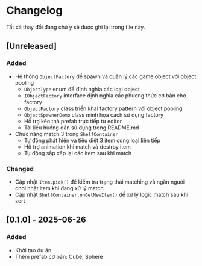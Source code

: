 # Changelog

Tất cả thay đổi đáng chú ý sẽ được ghi lại trong file này.

## [Unreleased]

### Added
- Hệ thống `ObjectFactory` để spawn và quản lý các game object với object pooling
  - `ObjectType` enum để định nghĩa các loại object
  - `IObjectFactory` interface định nghĩa các phương thức cơ bản cho factory
  - `ObjectFactory` class triển khai factory pattern với object pooling
  - `ObjectSpawnerDemo` class minh họa cách sử dụng factory
  - Hỗ trợ kéo thả prefab trực tiếp từ editor
  - Tài liệu hướng dẫn sử dụng trong README.md
- Chức năng match 3 trong `ShelfContainer`
  - Tự động phát hiện và tiêu diệt 3 item cùng loại liên tiếp
  - Hỗ trợ animation khi match và destroy item
  - Tự động sắp xếp lại các item sau khi match

### Changed
- Cập nhật `Item.pick()` để kiểm tra trạng thái matching và ngăn người chơi nhặt item khi đang xử lý match
- Cập nhật `ShelfContainer.onGetNewItem()` để xử lý logic match sau khi sort

## [0.1.0] - 2025-06-26

### Added
- Khởi tạo dự án
- Thêm prefab cơ bản: Cube, Sphere

